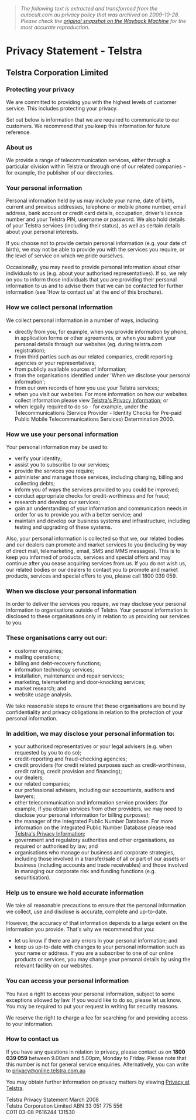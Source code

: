 > *The following text is extracted and transformed from the autocult.com.au privacy policy that was archived on 2009-10-28. Please check the [original snapshot on the Wayback Machine](https://web.archive.org/web/20091028092519id_/http%3A//www.telstra.com.au/privacy/privacy_statement.html%3Fref%3DNet-Foot-Corp-Privacy) for the most accurate reproduction.*

# Privacy Statement - Telstra

  


## Telstra Corporation Limited

### Protecting your privacy

We are committed to providing you with the highest levels of customer service. This includes protecting your privacy. 

Set out below is information that we are required to communicate to our customers. We recommend that you keep this information for future reference. 

### About us

We provide a range of telecommunication services, either through a particular division within Telstra or through one of our related companies - for example, the publisher of our directories. 

### Your personal information

Personal information held by us may include your name, date of birth, current and previous addresses, telephone or mobile phone number, email address, bank account or credit card details, occupation, driver's licence number and your Telstra PIN, username or password. We also hold details of your Telstra services (including their status), as well as certain details about your personal interests. 

If you choose not to provide certain personal information (e.g. your date of birth), we may not be able to provide you with the services you require, or the level of service on which we pride ourselves. 

Occasionally, you may need to provide personal information about other individuals to us (e.g. about your authorised representatives). If so, we rely on you to inform those individuals that you are providing their personal information to us and to advise them that we can be contacted for further information (see 'How to contact us' at the end of this brochure). 

### How we collect personal information

We collect personal information in a number of ways, including: 

  


  * directly from you, for example, when you provide information by phone, in application forms or other agreements, or when you submit your personal details through our websites (eg. during telstra.com registration); 
  * from third parties such as our related companies, credit reporting agencies or your representatives; 
  * from publicly available sources of information; 
  * from the organisations identified under 'When we disclose your personal information'; 
  * from our own records of how you use your Telstra services; 
  * when you visit our websites. For more information on how our websites collect information please view [Telstra's Privacy Information](https://web.archive.org/web/20091028092519id_/http%3A//www.telstra.com.au/privacy/information.html); or 
  * when legally required to do so - for example, under the Telecommunications (Service Provider - Identity Checks for Pre-paid Public Mobile Telecommunications Services) Determination 2000. 



### How we use your personal information

Your personal information may be used to: 

  * verify your identity; 
  * assist you to subscribe to our services; 
  * provide the services you require; 
  * administer and manage those services, including charging, billing and collecting debts; 
  * inform you of ways the services provided to you could be improved; 
  * conduct appropriate checks for credit-worthiness and for fraud; 
  * research and develop our services; 
  * gain an understanding of your information and communication needs in order for us to provide you with a better service; and 
  * maintain and develop our business systems and infrastructure, including testing and upgrading of these systems. 



Also, your personal information is collected so that we, our related bodies and our dealers can promote and market services to you (including by way of direct mail, telemarketing, email, SMS and MMS messages). This is to keep you informed of products, services and special offers and may continue after you cease acquiring services from us. If you do not wish us, our related bodies or our dealers to contact you to promote and market products, services and special offers to you, please call 1800 039 059. 

### When we disclose your personal information

In order to deliver the services you require, we may disclose your personal information to organisations outside of Telstra. Your personal information is disclosed to these organisations only in relation to us providing our services to you. 

### These organisations carry out our:

  * customer enquiries; 
  * mailing operations; 
  * billing and debt-recovery functions; 
  * information technology services; 
  * installation, maintenance and repair services; 
  * marketing, telemarketing and door-knocking services; 
  * market research; and 
  * website usage analysis. 



We take reasonable steps to ensure that these organisations are bound by confidentiality and privacy obligations in relation to the protection of your personal information. 

### In addition, we may disclose your personal information to:

  * your authorised representatives or your legal advisers (e.g. when requested by you to do so); 
  * credit-reporting and fraud-checking agencies; 
  * credit providers (for credit related purposes such as credit-worthiness, credit rating, credit provision and financing); 
  * our dealers; 
  * our related companies; 
  * our professional advisers, including our accountants, auditors and lawyers; 
  * other telecommunication and information service providers (for example, if you obtain services from other providers, we may need to disclose your personal information for billing purposes); 
  * the manager of the Integrated Public Number Database. For more information on the Integrated Public Number Database please read [Telstra's Privacy Information](https://web.archive.org/web/20091028092519id_/http%3A//www.telstra.com.au/privacy/information.html); 
  * government and regulatory authorities and other organisations, as required or authorised by law; and 
  * organisations who manage our business and corporate strategies, including those involved in a transfer/sale of all or part of our assets or business (including accounts and trade receivables) and those involved in managing our corporate risk and funding functions (e.g. securitisation). 



### Help us to ensure we hold accurate information

We take all reasonable precautions to ensure that the personal information we collect, use and disclose is accurate, complete and up-to-date. 

However, the accuracy of that information depends to a large extent on the information you provide. That's why we recommend that you: 

  * let us know if there are any errors in your personal information; and 
  * keep us up-to-date with changes to your personal information such as your name or address. If you are a subscriber to one of our online products or services, you may change your personal details by using the relevant facility on our websites. 



### You can access your personal information

You have a right to access your personal information, subject to some exceptions allowed by law. If you would like to do so, please let us know. You may be required to put your request in writing for security reasons. 

We reserve the right to charge a fee for searching for and providing access to your information. 

### How to contact us

If you have any questions in relation to privacy, please contact us on **1800 039 059** between 9.00am and 5.00pm, Monday to Friday. Please note that this number is not for general service enquiries. Alternatively, you can write to [privacy@online.telstra.com.au](mailto:privacy@online.telstra.com.au)

You may obtain further information on privacy matters by viewing [Privacy at Telstra](https://web.archive.org/web/20091028092519id_/http%3A//www.telstra.com.au/privacy/index.html). 

Telstra Privacy Statement March 2008  
Telstra Corporation Limited ABN 33 051 775 556  
C011 03-08 P616244 131530
